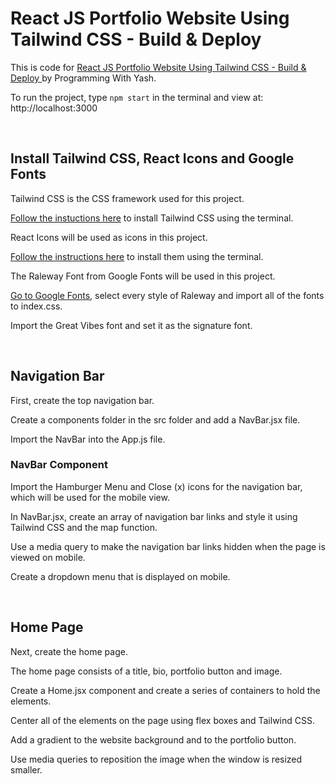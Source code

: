 # React JS Portfolio Website Using Tailwind CSS - Build & Deploy

This is code for [React JS Portfolio Website Using Tailwind CSS - Build & Deploy
](https://www.youtube.com/watch?v=LpZrAjU6Hhk) by Programming With Yash.

To run the project, type `npm start` in the terminal and view at: http://localhost:3000

&nbsp;



## Install Tailwind CSS, React Icons and Google Fonts

Tailwind CSS is the CSS framework used for this project.

[Follow the instuctions here](https://tailwindcss.com/docs/guides/create-react-app) to install Tailwind CSS using the terminal.

React Icons will be used as icons in this project.

[Follow the instructions here](https://react-icons.github.io/react-icons) to install them using the terminal.

The Raleway Font from Google Fonts will be used in this project.

[Go to Google Fonts](https://fonts.google.com/specimen/Raleway?query=raleway), select every style of Raleway and import all of the fonts to index.css.

Import the Great Vibes font and set it as the signature font.

&nbsp;



## Navigation Bar

First, create the top navigation bar.

Create a components folder in the src folder and add a NavBar.jsx file.

Import the NavBar into the App.js file.

### NavBar Component

Import the Hamburger Menu and Close (x) icons for the navigation bar, which will be used for the mobile view.

In NavBar.jsx, create an array of navigation bar links and style it using Tailwind CSS and the map function.

Use a media query to make the navigation bar links hidden when the page is viewed on mobile.

Create a dropdown menu that is displayed on mobile.

&nbsp;



## Home Page

Next, create the home page.

The home page consists of a title, bio, portfolio button and image.

Create a Home.jsx component and create a series of containers to hold the elements.

Center all of the elements on the page using flex boxes and Tailwind CSS.

Add a gradient to the website background and to the portfolio button.

Use media queries to reposition the image when the window is resized smaller.

&nbsp;







